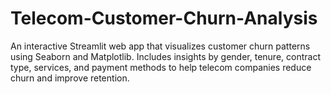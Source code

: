 # Telecom-Customer-Churn-Analysis
An interactive Streamlit web app that visualizes customer churn patterns using Seaborn and Matplotlib. Includes insights by gender, tenure, contract type, services, and payment methods to help telecom companies reduce churn and improve retention.
